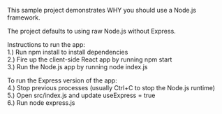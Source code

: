 This sample project demonstrates WHY you should use a Node.js framework.

The project defaults to using raw Node.js without Express.

Instructions to run the app:  
1.)  Run npm install to install dependencies  
2.)  Fire up the client-side React app by running npm start  
3.)  Run the Node.js app by running node index.js  
  
To run the Express version of the app:  
4.)  Stop previous processes (usually Ctrl+C to stop the Node.js runtime)  
5.)  Open src/index.js and update useExpress = true  
6.)  Run node express.js